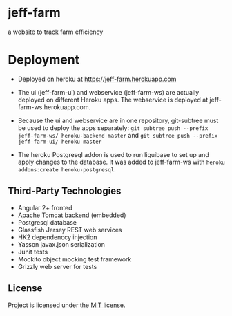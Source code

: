 # jeff-farm
a website to track farm efficiency

# Deployment
* Deployed on heroku at https://jeff-farm.herokuapp.com
* The ui (jeff-farm-ui) and webservice (jeff-farm-ws) are actually deployed on different Heroku apps.  The webservice is deployed at jeff-farm-ws.herokuapp.com.
* Because the ui and webservice are in one repository, git-subtree must be used to deploy the apps separately:
`git subtree push --prefix jeff-farm-ws/ heroku-backend master` and `git subtree push --prefix jeff-farm-ui/ heroku master`

* The heroku Postgresql addon is used to run liquibase to set up and apply changes to the database.  It was added to jeff-farm-ws with `heroku addons:create heroku-postgresql`.

## Third-Party Technologies
* Angular 2+ fronted
* Apache Tomcat backend (embedded)
* Postgresql database
* Glassfish Jersey REST web services
* HK2 dependenccy injection
* Yasson javax.json serialization
* Junit tests
* Mockito object mocking test framework
* Grizzly web server for tests


## License
Project is licensed under the [MIT license](LICENSE.md).
